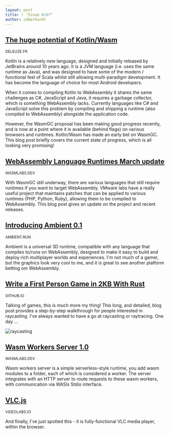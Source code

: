 ```yaml
---
layout: post
title: ! "Issue #187"
author: ceberhardt
---
```


## [The huge potential of Kotlin/Wasm](https://seb.deleuze.fr/the-huge-potential-of-kotlin-wasm/)

<small>DELEUZE.FR</small>

Kotlin is a relatively new language, designed and initially released by JetBrains around 10 years ago. It is a JVM language (i.e. uses the same runtime as Java), and was designed to have some of the modern / functional feel of Scala whilst still allowing multi-paradigm development. It has become the language of choice for most Android developers.

When it comes to compiling Kotlin to WebAssembly it shares the same challenges as C#, JavaScript and Java, it requires a garbage collector, which is something WebAssembly lacks. Currently languages like C# and JavaScript solve this problem by compiling and shipping a runtime (also compiled to WebAssembly) alongside the application code.

However, the WasmGC proposal has been making good progress recently, and is now at a point where it is available (behind flags) on various browsers and runtimes. Kotlin/Wasm has made an early bet on WasmGC. This blog post briefly covers the current state of progress, which is all looking very promising!

## [WebAssembly Language Runtimes March update](https://wasmlabs.dev/articles/webassembly-language-runtimes-march-2023/)

<small>WASMLABS.DEV</small>

With WasmGC still underway, there are various languages that still require runtimes if you want to target WebAssembly. VMware labs have a really useful project that maintains patches that can be applied to various runtimes (PHP, Python, Ruby), allowing them to be compiled to WebAssembly. This blog post gives an update on the project and recent releases.

## [Introducing Ambient 0.1](https://www.ambient.run/post/introducing-ambient)

<small>AMBIENT.RUN</small>

Ambient is a universal 3D runtime, compatible with any language that compiles to/runs on WebAssembly, designed to make it easy to build and deploy rich multiplayer worlds and experiences. I'm not much of a gamer, but the graphics look very cool to me, and it is great to see another platform betting om WebAssembly.

## [Write a First Person Game in 2KB With Rust](https://grantshandy.github.io/posts/raycasting/)

<small>GITHUB.IO</small>

Talking of games, this is much more my thing! This long, and detailed, blog post provides a step-by-step walkthrough for people interested in raycasting. I've always wanted to have a go at raycasting or raytracing. One day ...

![raycasting](https://wasmweekly.news/img/187.png)

## [Wasm Workers Server 1.0](https://wasmlabs.dev/articles/wasm-workers-server-1-0-0/)

<small>WASMLABS.DEV</small>

Wasm workers server is a simple serverless-style runtime, you add wasm modules to a folder, each of which is considered a worker. The server integrates with an HTTP server to route requests to these wasm workers, with communication via WASIs Stdio interface. 

## [VLC.js](https://videolabs.io/communication/vlcjs-demo/vlc.html)

<small>VIDEOLABS.IO</small>

And finally, I've just spotted this - it is fully-functional VLC media player, within the browser.